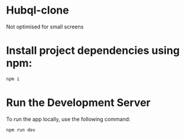 # Hubql-clone

Not optimised for small screens

# Install project dependencies using npm:
```bash
npm i
```

# Run the Development Server

 To run the app locally, use the following command:

```bash
npm run dev
```
